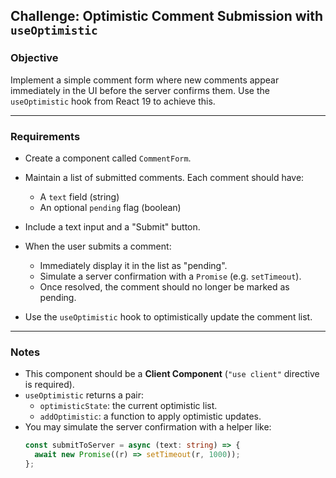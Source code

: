## Challenge: Optimistic Comment Submission with `useOptimistic`

### Objective

Implement a simple comment form where new comments appear immediately in the UI before the server confirms them. Use the `useOptimistic` hook from React 19 to achieve this.

---

### Requirements

- Create a component called `CommentForm`.

- Maintain a list of submitted comments. Each comment should have:

  - A `text` field (string)
  - An optional `pending` flag (boolean)

- Include a text input and a "Submit" button.

- When the user submits a comment:

  - Immediately display it in the list as "pending".
  - Simulate a server confirmation with a `Promise` (e.g. `setTimeout`).
  - Once resolved, the comment should no longer be marked as pending.

- Use the `useOptimistic` hook to optimistically update the comment list.

---

### Notes

- This component should be a **Client Component** (`"use client"` directive is required).
- `useOptimistic` returns a pair:
  - `optimisticState`: the current optimistic list.
  - `addOptimistic`: a function to apply optimistic updates.
- You may simulate the server confirmation with a helper like:
  ```ts
  const submitToServer = async (text: string) => {
    await new Promise((r) => setTimeout(r, 1000));
  };
  ```
